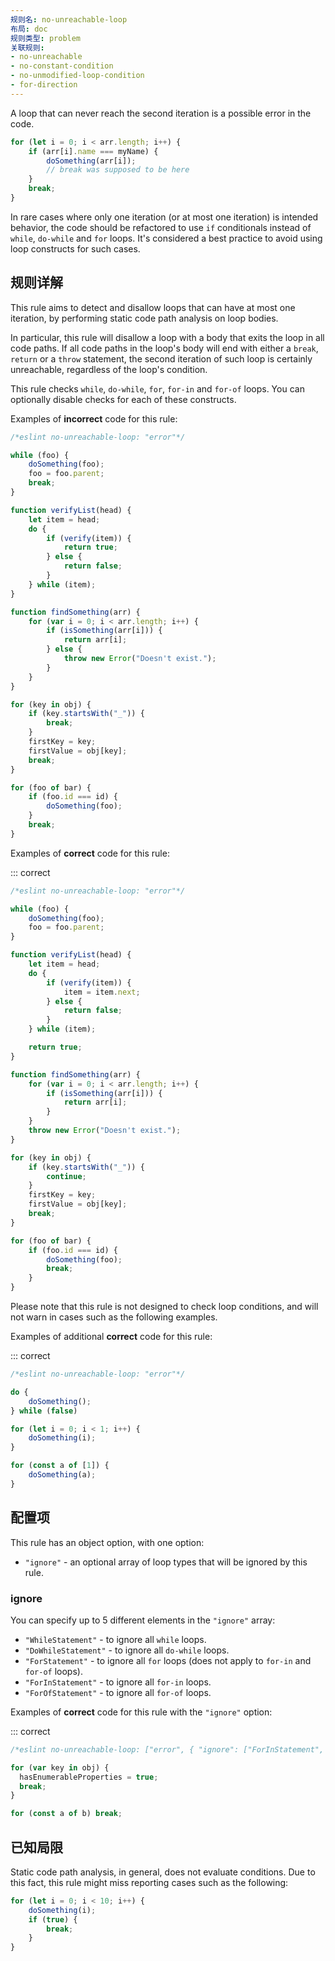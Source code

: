 ```yaml
---
规则名: no-unreachable-loop
布局: doc
规则类型: problem
关联规则:
- no-unreachable
- no-constant-condition
- no-unmodified-loop-condition
- for-direction
---
```



A loop that can never reach the second iteration is a possible error in the code.

```js
for (let i = 0; i < arr.length; i++) {
    if (arr[i].name === myName) {
        doSomething(arr[i]);
        // break was supposed to be here
    }
    break;
}
```

In rare cases where only one iteration (or at most one iteration) is intended behavior, the code should be refactored to use `if` conditionals instead of `while`, `do-while` and `for` loops. It's considered a best practice to avoid using loop constructs for such cases.

## 规则详解

This rule aims to detect and disallow loops that can have at most one iteration, by performing static code path analysis on loop bodies.

In particular, this rule will disallow a loop with a body that exits the loop in all code paths. If all code paths in the loop's body will end with either a `break`, `return` or a `throw` statement, the second iteration of such loop is certainly unreachable, regardless of the loop's condition.

This rule checks `while`, `do-while`, `for`, `for-in` and `for-of` loops. You can optionally disable checks for each of these constructs.

Examples of **incorrect** code for this rule:



```js
/*eslint no-unreachable-loop: "error"*/

while (foo) {
    doSomething(foo);
    foo = foo.parent;
    break;
}

function verifyList(head) {
    let item = head;
    do {
        if (verify(item)) {
            return true;
        } else {
            return false;
        }
    } while (item);
}

function findSomething(arr) {
    for (var i = 0; i < arr.length; i++) {
        if (isSomething(arr[i])) {
            return arr[i];
        } else {
            throw new Error("Doesn't exist.");
        }
    }
}

for (key in obj) {
    if (key.startsWith("_")) {
        break;
    }
    firstKey = key;
    firstValue = obj[key];
    break;
}

for (foo of bar) {
    if (foo.id === id) {
        doSomething(foo);
    }
    break;
}
```

Examples of **correct** code for this rule:

::: correct

```js
/*eslint no-unreachable-loop: "error"*/

while (foo) {
    doSomething(foo);
    foo = foo.parent;
}

function verifyList(head) {
    let item = head;
    do {
        if (verify(item)) {
            item = item.next;
        } else {
            return false;
        }
    } while (item);

    return true;
}

function findSomething(arr) {
    for (var i = 0; i < arr.length; i++) {
        if (isSomething(arr[i])) {
            return arr[i];
        }
    }
    throw new Error("Doesn't exist.");
}

for (key in obj) {
    if (key.startsWith("_")) {
        continue;
    }
    firstKey = key;
    firstValue = obj[key];
    break;
}

for (foo of bar) {
    if (foo.id === id) {
        doSomething(foo);
        break;
    }
}
```

Please note that this rule is not designed to check loop conditions, and will not warn in cases such as the following examples.

Examples of additional **correct** code for this rule:

::: correct

```js
/*eslint no-unreachable-loop: "error"*/

do {
    doSomething();
} while (false)

for (let i = 0; i < 1; i++) {
    doSomething(i);
}

for (const a of [1]) {
    doSomething(a);
}
```

## 配置项

This rule has an object option, with one option:

* `"ignore"` - an optional array of loop types that will be ignored by this rule.

### ignore

You can specify up to 5 different elements in the `"ignore"` array:

* `"WhileStatement"` - to ignore all `while` loops.
* `"DoWhileStatement"` - to ignore all `do-while` loops.
* `"ForStatement"` - to ignore all `for` loops (does not apply to `for-in` and `for-of` loops).
* `"ForInStatement"` - to ignore all `for-in` loops.
* `"ForOfStatement"` - to ignore all `for-of` loops.

Examples of **correct** code for this rule with the `"ignore"` option:

::: correct

```js
/*eslint no-unreachable-loop: ["error", { "ignore": ["ForInStatement", "ForOfStatement"] }]*/

for (var key in obj) {
  hasEnumerableProperties = true;
  break;
}

for (const a of b) break;
```

## 已知局限

Static code path analysis, in general, does not evaluate conditions. Due to this fact, this rule might miss reporting cases such as the following:

```js
for (let i = 0; i < 10; i++) {
    doSomething(i);
    if (true) {
        break;
    }
}
```
